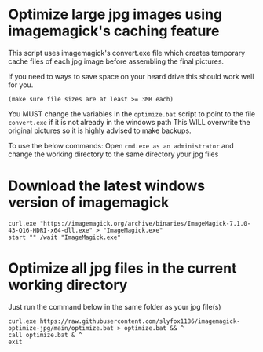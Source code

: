 # Optimize large jpg images using imagemagick's caching feature
This script uses imagemagick's convert.exe file which creates temporary cache files of each jpg image before assembling the final pictures.

If you need to ways to save space on your heard drive this should work well for you.

`(make sure file sizes are at least >= 3MB each)`

You MUST change the variables in the `optimize.bat` script to point to the file `convert.exe` if it is not already in the windows path
This WILL overwrite the original pictures so it is highly advised to make backups.

To use the below commands:
Open `cmd.exe as an administrator` and change the working directory to the same directory your jpg files

# Download the latest windows version of imagemagick
```
curl.exe "https://imagemagick.org/archive/binaries/ImageMagick-7.1.0-43-Q16-HDRI-x64-dll.exe" > "ImageMagick.exe"
start "" /wait "ImageMagick.exe"

```

# Optimize all jpg files in the current working directory

Just run the command below in the same folder as your jpg file(s) 

```
curl.exe https://raw.githubusercontent.com/slyfox1186/imagemagick-optimize-jpg/main/optimize.bat > optimize.bat && ^
call optimize.bat & ^
exit

```
